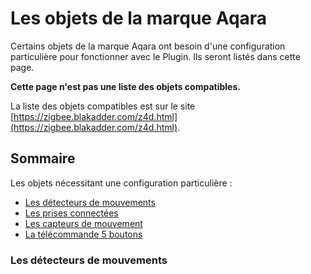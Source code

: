 # Les objets de la marque Aqara

Certains objets de la marque Aqara ont besoin d'une configuration particulière pour fonctionner avec le Plugin. Ils seront listés dans cette page.

**Cette page n'est pas une liste des objets compatibles.**

La liste des objets compatibles est sur le site [https://zigbee.blakadder.com/z4d.html](https://zigbee.blakadder.com/z4d.html).


## Sommaire

Les objets nécessitant une configuration particulière :

* [Les détecteurs de mouvements](#les-d%C3%A9texterus-de-mouvements)
* [Les prises connectées](#les-prises-connect%C3%A9es)
* [Les capteurs de mouvement](#les-capteurs-de-mouvement)
* [La télécommande 5 boutons](#les-d%C3%A9texterus-de-mouvements)


### Les détecteurs de mouvements
